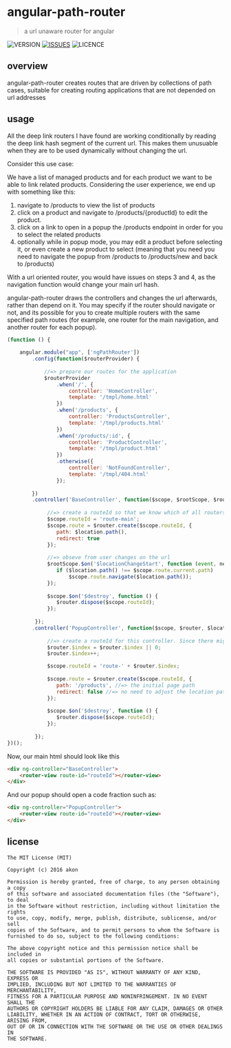 # angular-path-router
> a url unaware router for angular

![VERSION](https://img.shields.io/bower/v/angular-path-router.svg)
[![ISSUES](https://img.shields.io/github/issues-raw/akonoupakis/angular-path-router.svg)](https://github.com/akonoupakis/angular-path-router/issues)
![LICENCE](https://img.shields.io/bower/l/angular-path-router.svg)

## overview
angular-path-router creates routes that are driven by collections of path cases, suitable for creating routing applications that are not depended on url addresses

## usage
All the deep link routers I have found are working conditionally by reading the deep link hash segment of the current url. This makes them unusuable when they are to be used dynamically without changing the url.

Consider this use case:

We have a list of managed products and for each product we want to be able to link related products.
Considering the user experience, we end up with something like this:
1) navigate to /products to view the list of products
2) click on a product and navigate to /products/{productId} to edit the product.
3) click on a link to open in a popup the /products endpoint in order for you to select the related products
4) optionally while in popup mode, you may edit a product before selecting it, or even create a new product to select (meaning that you need you need to navigate the popup from /products to /products/new and back to /products) 

With a url oriented router, you would have issues on steps 3 and 4, as the navigation function would change your main url hash.

angular-path-router draws the controllers and changes the url afterwards, rather than depend on it. You may specify if the router should navigate or not, and its possible for you to create multiple routers with the same specified path routes (for example, one router for the main navigation, and another router for each popup).

```js
(function () {
    
    angular.module("app", ['ngPathRouter'])
        .config(function($routerProvider) {
            
            //=> prepare our routes for the application
            $routerProvider
                .when('/', {
                    controller: 'HomeController',
                    template: '/tmpl/home.html'
                })
                .when('/products', {
                    controller: 'ProductsController',
                    template: '/tmpl/products.html'
                })
                .when('/products/:id', {
                    controller: 'ProductController',
                    template: '/tmpl/product.html'
                })
                .otherwise({
                    controller: 'NotFoundController',
                    template: '/tmpl/404.html'                    
                });
            
        })
        .controller('BaseController', function($scope, $rootScope, $router, $location) { //=> our base controller for our one page app 
             
             //=> create a routeId so that we know which of all routers is the one for this controller
             $scope.routeId = 'route-main';
             $scope.route = $router.create($scope.routeId, {
                path: $location.path(),
                redirect: true
             });
             
             //=> obseve from user changes on the url
             $rootScope.$on('$locationChangeStart', function (event, next) {
                if ($location.path() !== $scope.route.current.path) 
                    $scope.route.navigate($location.path());
             });
             
             $scope.$on('$destroy', function () {
                $router.dispose($scope.routeId);
             });
             
         });
        .controller('PopupController', function($scope, $router, $location) { //=> our base controller for our one page app 
             
             //=> create a routeId for this controller. Since there might be multiple popups, we need to create a unique id
             $router.$index = $router.$index || 0;
             $router.$index++;

             $scope.routeId = 'route-' + $router.$index;
                    
             $scope.route = $router.create($scope.routeId, {
                path: '/products', //=> the initial page path
                redirect: false //=> no need to adjust the location path here
             });
             
             $scope.$on('$destroy', function () {
                $router.dispose($scope.routeId);
             });
             
         });    
})();
```

Now, our main html should look like this
```html
<div ng-controller="BaseController">    
    <router-view route-id="routeId"></router-view>
</div>    
```

And our popup should open a code fraction such as:
```html
<div ng-controller="PopupController">    
    <router-view route-id="routeId"></router-view>
</div>    
```

## license
```
The MIT License (MIT)

Copyright (c) 2016 akon

Permission is hereby granted, free of charge, to any person obtaining a copy
of this software and associated documentation files (the "Software"), to deal
in the Software without restriction, including without limitation the rights
to use, copy, modify, merge, publish, distribute, sublicense, and/or sell
copies of the Software, and to permit persons to whom the Software is
furnished to do so, subject to the following conditions:

The above copyright notice and this permission notice shall be included in
all copies or substantial portions of the Software.

THE SOFTWARE IS PROVIDED "AS IS", WITHOUT WARRANTY OF ANY KIND, EXPRESS OR
IMPLIED, INCLUDING BUT NOT LIMITED TO THE WARRANTIES OF MERCHANTABILITY,
FITNESS FOR A PARTICULAR PURPOSE AND NONINFRINGEMENT. IN NO EVENT SHALL THE
AUTHORS OR COPYRIGHT HOLDERS BE LIABLE FOR ANY CLAIM, DAMAGES OR OTHER
LIABILITY, WHETHER IN AN ACTION OF CONTRACT, TORT OR OTHERWISE, ARISING FROM,
OUT OF OR IN CONNECTION WITH THE SOFTWARE OR THE USE OR OTHER DEALINGS IN
THE SOFTWARE.
```